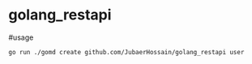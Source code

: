 # golang_restapi



#usage

```bash
go run ./gomd create github.com/JubaerHossain/golang_restapi user
```
